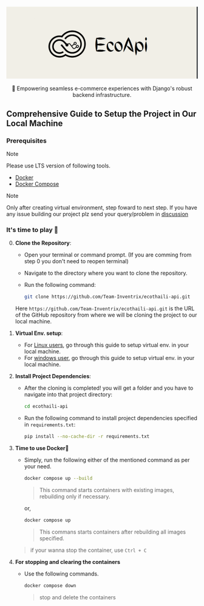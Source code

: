 <p align="center">
	<img src="./assets/ecoapi_logo.png" alt="homescreen" width="600" height="auto">
</p>

<p align="center">
🚀 Empowering seamless e-commerce experiences with Django's robust backend infrastructure.
</p>

## Comprehensive Guide to Setup the Project in Our Local Machine

### Prerequisites

> [!NOTE]
> Please use LTS version of following tools.

- [Docker](https://docs.docker.com/engine/)
- [Docker Compose](https://docs.docker.com/compose/)

> [!NOTE]
> Only after creating virtual environment, step foward to next step. If you have any issue building our project plz send your query/problem in [discussion](https://github.com/Team-Inventrix/ecothaili-api/discussions/categories/q-a)

### It's time to play 🎲

0. **Clone the Repository**: 
   - Open your terminal or command prompt. (If you are comming from step 0 you don't need to reopen terminal)

   - Navigate to the directory where you want to clone the repository.

   - Run the following command:
     ```bash
     git clone https://github.com/Team-Inventrix/ecothaili-api.git
     ```
   Here `https://github.com/Team-Inventrix/ecothaili-api.git` is the URL of the GitHub repository from where we will be cloning the project to our local machine.

1. **Virtual Env. setup**:
    - For [Linux users](https://virtualenv.pypa.io/en/latest/user_guide.html), go through this guide to setup virtual env. in your local machine.
    - For [windows user](https://docs.python.org/3/library/venv.html), go through this guide to setup virtual env. in your local machine.

2. **Install Project Dependencies**:
   - After the cloning is completed! you will get a folder and you have to navigate into that project directory:
     ```bash
     cd ecothaili-api
     ```
   - Run the following command to install project dependencies specified in `requirements.txt`:
     ```bash
     pip install --no-cache-dir -r requirements.txt
     ```

3. **Time to use Docker🐋**
    - Simply, run the following either of the mentioned command as per your need.
        ```bash
        docker compose up --build
        ```
        > This command starts containers with existing images, rebuilding only if necessary.

        or,

        ```bash
        docker compose up
        ```
        > This commans starts containers after rebuilding all images specified.

   	> if your wanna stop the container, use `Ctrl + C`

4. **For stopping and clearing the containers**
   - Use the following commands.
     ```bash
     docker compose down
     ```
     > stop and delete the containers
